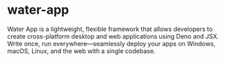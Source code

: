 # water-app
Water App is a lightweight, flexible framework that allows developers to create cross-platform desktop and web applications using Deno and JSX. Write once, run everywhere—seamlessly deploy your apps on Windows, macOS, Linux, and the web with a single codebase.
